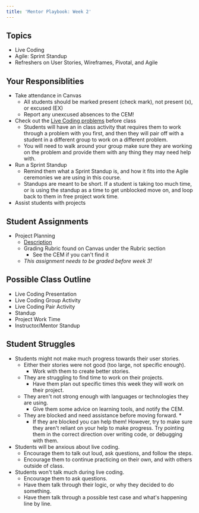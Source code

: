 ```yaml
---
title: 'Mentor Playbook: Week 2'
---
```


## Topics
* Live Coding
* Agile: Sprint Standup
* Refreshers on User Stories, Wireframes, Pivotal, and Agile

## Your Responsiblities
* Take attendance in Canvas
    * All students should be marked present (check mark), not present (x), or excused (EX)
    * Report any unexcused absences to the CEM!
* Check out the [Live Coding problems](https://github.com/LaunchCodeEducation/liftoff-live-coding) before class
    * Students will have an in class activity that requires them to work through a problem with you first, and then they will pair off with a student in a different group to work on a different problem.
    * You will need to walk around your group make sure they are working on the problem and provide them with any thing they may need help with.
* Run a Sprint Standup
    * Remind them what a Sprint Standup is, and how it fits into the Agile ceremonies we are using in this course.
    * Standups are meant to be short. If a student is taking too much time, or is using the standup as a time to get unblocked move on, and loop back to them in free project work time.
* Assist students with projects

## Student Assignments
* Project Planning
    * [Description](../../assignments/project-planning/)
    * Grading Rubric found on Canvas under the Rubric section
        * See the CEM if you can't find it
    * *This assignment needs to be graded before week 3!*

## Possible Class Outline
* Live Coding Presentation
* Live Coding Group Activity
* Live Coding Pair Activity
* Standup
* Project Work Time
* Instructor/Mentor Standup

## Student Struggles
* Students might not make much progress towards their user stories.
    * Either their stories were not good (too large, not specific enough).
        * Work with them to create better stories.
    * They are struggling to find time to work on their projects.
        * Have them plan out specific times this week they will work on their project.
    * They aren't not strong enough with languages or technologies they are using.
        * Give them some advice on learning tools, and notify the CEM.
    * They are blocked and need assistance before moving forward.
        *
        * If they are blocked you can help them! However, try to make sure they aren't reliant on your help to make progress. Try pointing them in the correct direction over writing code, or debugging with them.
* Students will be anxious about live coding.
    * Encourage them to talk out loud, ask questions, and follow the steps.
    * Encourage them to continue practicing on their own, and with others outside of class.
* Students won't talk much during live coding.
    * Encourage them to ask questions.
    * Have them talk through their logic, or why they decided to do something.
    * Have them talk through a possible test case and what's happening line by line.